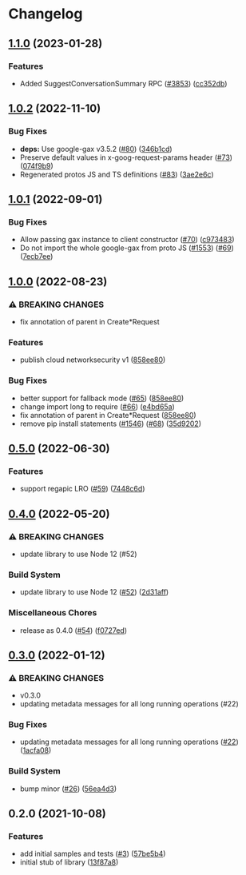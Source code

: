 # Changelog

## [1.1.0](https://github.com/googleapis/google-cloud-node/compare/network-security-v1.0.2...network-security-v1.1.0) (2023-01-28)


### Features

* Added SuggestConversationSummary RPC ([#3853](https://github.com/googleapis/google-cloud-node/issues/3853)) ([cc352db](https://github.com/googleapis/google-cloud-node/commit/cc352db97f3bd8925bf1a7631a0ae64ff976fa4e))

## [1.0.2](https://github.com/googleapis/nodejs-network-security/compare/v1.0.1...v1.0.2) (2022-11-10)


### Bug Fixes

* **deps:** Use google-gax v3.5.2 ([#80](https://github.com/googleapis/nodejs-network-security/issues/80)) ([346b1cd](https://github.com/googleapis/nodejs-network-security/commit/346b1cdca24e8a1a34ddc550aaa9abb3e1b667a2))
* Preserve default values in x-goog-request-params header ([#73](https://github.com/googleapis/nodejs-network-security/issues/73)) ([074f9b9](https://github.com/googleapis/nodejs-network-security/commit/074f9b93aff9fb20626eeffc9569ab10d6723c51))
* Regenerated protos JS and TS definitions ([#83](https://github.com/googleapis/nodejs-network-security/issues/83)) ([3ae2e6c](https://github.com/googleapis/nodejs-network-security/commit/3ae2e6c373d1bc249fe7100533ebc818fb7dc95c))

## [1.0.1](https://github.com/googleapis/nodejs-network-security/compare/v1.0.0...v1.0.1) (2022-09-01)


### Bug Fixes

* Allow passing gax instance to client constructor ([#70](https://github.com/googleapis/nodejs-network-security/issues/70)) ([c973483](https://github.com/googleapis/nodejs-network-security/commit/c9734837faed2fb8ed93eafcd3bacff2f019f3d6))
* Do not import the whole google-gax from proto JS ([#1553](https://github.com/googleapis/nodejs-network-security/issues/1553)) ([#69](https://github.com/googleapis/nodejs-network-security/issues/69)) ([7ecb7ee](https://github.com/googleapis/nodejs-network-security/commit/7ecb7ee199213c5da40fac7adc7e5225944c29fa))

## [1.0.0](https://github.com/googleapis/nodejs-network-security/compare/v0.5.0...v1.0.0) (2022-08-23)


### ⚠ BREAKING CHANGES

* fix annotation of parent in Create*Request

### Features

* publish cloud networksecurity v1 ([858ee80](https://github.com/googleapis/nodejs-network-security/commit/858ee804679e04d8e895ed2028eacc5caeb8afe5))


### Bug Fixes

* better support for fallback mode ([#65](https://github.com/googleapis/nodejs-network-security/issues/65)) ([858ee80](https://github.com/googleapis/nodejs-network-security/commit/858ee804679e04d8e895ed2028eacc5caeb8afe5))
* change import long to require ([#66](https://github.com/googleapis/nodejs-network-security/issues/66)) ([e4bd65a](https://github.com/googleapis/nodejs-network-security/commit/e4bd65acc43bf259ee39edf0fcd5121ab2abcc1c))
* fix annotation of parent in Create*Request ([858ee80](https://github.com/googleapis/nodejs-network-security/commit/858ee804679e04d8e895ed2028eacc5caeb8afe5))
* remove pip install statements ([#1546](https://github.com/googleapis/nodejs-network-security/issues/1546)) ([#68](https://github.com/googleapis/nodejs-network-security/issues/68)) ([35d9202](https://github.com/googleapis/nodejs-network-security/commit/35d920268ffc865ecaac9ad2e9db56290b677763))

## [0.5.0](https://github.com/googleapis/nodejs-network-security/compare/v0.4.0...v0.5.0) (2022-06-30)


### Features

* support regapic LRO ([#59](https://github.com/googleapis/nodejs-network-security/issues/59)) ([7448c6d](https://github.com/googleapis/nodejs-network-security/commit/7448c6d295bea98a42f0d9d9956b180783f2c803))

## [0.4.0](https://github.com/googleapis/nodejs-network-security/compare/v0.3.0...v0.4.0) (2022-05-20)


### ⚠ BREAKING CHANGES

* update library to use Node 12 (#52)

### Build System

* update library to use Node 12 ([#52](https://github.com/googleapis/nodejs-network-security/issues/52)) ([2d31aff](https://github.com/googleapis/nodejs-network-security/commit/2d31affe02718b9b7c2cebcc21c9b865e78f4253))


### Miscellaneous Chores

* release as 0.4.0 ([#54](https://github.com/googleapis/nodejs-network-security/issues/54)) ([f0727ed](https://github.com/googleapis/nodejs-network-security/commit/f0727ed9dd74b4848acde017ba3916c00aa3ad6e))

## [0.3.0](https://github.com/googleapis/nodejs-network-security/compare/v0.2.0...v0.3.0) (2022-01-12)


### ⚠ BREAKING CHANGES

* v0.3.0
* updating metadata messages for all long running operations (#22)

### Bug Fixes

* updating metadata messages for all long running operations ([#22](https://github.com/googleapis/nodejs-network-security/issues/22)) ([1acfa08](https://github.com/googleapis/nodejs-network-security/commit/1acfa0889231ab28810ce7ef0ee0eaea89d7df67))


### Build System

* bump minor ([#26](https://github.com/googleapis/nodejs-network-security/issues/26)) ([56ea4d3](https://github.com/googleapis/nodejs-network-security/commit/56ea4d316b0edabe09968f6d1f14dfaf624b923e))

## 0.2.0 (2021-10-08)


### Features

* add initial samples and tests ([#3](https://www.github.com/googleapis/nodejs-network-security/issues/3)) ([57be5b4](https://www.github.com/googleapis/nodejs-network-security/commit/57be5b4135946d29327604e96898ad3fb0867417))
* initial stub of library ([13f87a8](https://www.github.com/googleapis/nodejs-network-security/commit/13f87a808f92dd1231fe85f7a70c8bbede117cc8))
